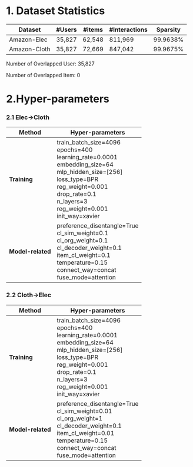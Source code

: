 # 1. Dataset Statistics
| Dataset      | #Users | #items | #Interactions | Sparsity |
|--------------|--------|--------|---------------|----------|
| Amazon-Elec  | 35,827 | 62,548 | 811,969       | 99.9638% |
| Amazon-Cloth | 35,827 | 72,669 | 847,042       | 99.9675% |

Number of Overlapped User: 35,827

Number of Overlapped Item: 0


# 2.Hyper-parameters
### 2.1 Elec→Cloth
| Method            | Hyper-parameters                                                                                                                                                                                                               |
|-------------------|--------------------------------------------------------------------------------------------------------------------------------------------------------------------------------------------------------------------------------|
| **Training**      | train_batch_size=4096<br/>epochs=400<br/>learning_rate=0.0001<br/>embedding_size=64<br/>mlp_hidden_size=[256]<br/>loss_type=BPR<br/>reg_weight=0.001<br/>drop_rate=0.1<br/>n_layers=3<br/>reg_weight=0.001<br/>init_way=xavier |
| **Model-related** | preference_disentangle=True<br/>cl_sim_weight=0.1<br/>cl_org_weight=0.1<br/>cl_decoder_weight=0.1<br/>item_cl_weight=0.1<br/>temperature=0.15<br/>connect_way=concat<br/>fuse_mode=attention                                   |

### 2.2 Cloth→Elec
| Method            | Hyper-parameters                                                                                                                                                                                                               |
|-------------------|--------------------------------------------------------------------------------------------------------------------------------------------------------------------------------------------------------------------------------|
| **Training**      | train_batch_size=4096<br/>epochs=400<br/>learning_rate=0.0001<br/>embedding_size=64<br/>mlp_hidden_size=[256]<br/>loss_type=BPR<br/>reg_weight=0.001<br/>drop_rate=0.1<br/>n_layers=3<br/>reg_weight=0.001<br/>init_way=xavier |
| **Model-related** | preference_disentangle=True<br/>cl_sim_weight=0.01<br/>cl_org_weight=1<br/>cl_decoder_weight=0.1<br/>item_cl_weight=0.01<br/>temperature=0.15<br/>connect_way=concat<br/>fuse_mode=attention                                   |
